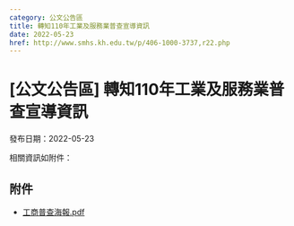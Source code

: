 ```yaml
---
category: 公文公告區
title: 轉知110年工業及服務業普查宣導資訊
date: 2022-05-23
href: http://www.smhs.kh.edu.tw/p/406-1000-3737,r22.php
---
```


# [公文公告區] 轉知110年工業及服務業普查宣導資訊

發布日期：2022-05-23

相關資訊如附件：

## 附件

- [工商普查海報.pdf](https://www.smhs.kh.edu.tw/var/file/0/1000/attach/51/pta_3503_763832_67646.pdf)

